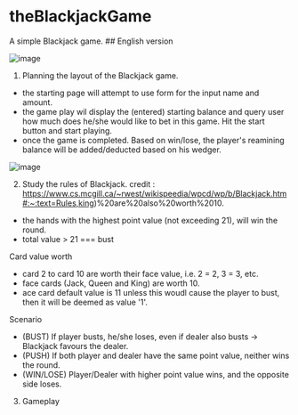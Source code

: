# theBlackjackGame
A simple Blackjack game. ## English version 

![image](https://github.com/JsExplorer/theBlackjackGame/assets/93700857/f3697fbd-076e-45b5-b37d-78fb270dd20b)


1. Planning the layout of the Blackjack game.
- the starting page will attempt to use form for the input name and amount.
- the game play wil display the (entered) starting balance and query user how much does he/she would like to bet in this game. Hit the start button and start playing.
- once the game is completed. Based on win/lose, the player's reamining balance will be added/deducted based on his wedger.

![image](https://github.com/JsExplorer/theBlackjackGame/assets/93700857/9420153a-2248-4672-896a-3c350768dd26)


2. Study the rules of Blackjack. credit : https://www.cs.mcgill.ca/~rwest/wikispeedia/wpcd/wp/b/Blackjack.htm#:~:text=Rules,king)%20are%20also%20worth%2010.
- the hands with the highest point value (not exceeding 21), will win the round.
- total value > 21 === bust

Card value worth
- card 2 to card 10 are worth their face value, i.e. 2 = 2, 3 = 3, etc.
- face cards (Jack, Queen and King) are worth 10.
- ace card default value is 11 unless this woudl cause the player to bust, then it will be deemed as value '1'.

Scenario
- (BUST) If player busts, he/she loses, even if dealer also busts -> Blackjack favours the dealer.
- (PUSH) If both player and dealer have the same point value, neither wins the round.
- (WIN/LOSE) Player/Dealer with higher point value wins, and the opposite side loses.

3. Gameplay
